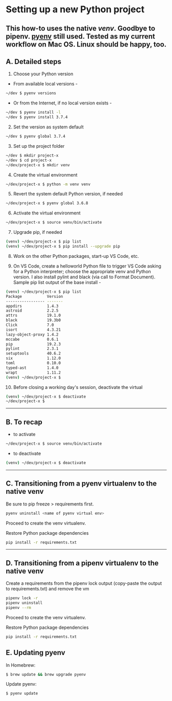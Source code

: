 # Setting up a new Python project

This how-to uses the native ***venv***. Goodbye to pipenv. **[pyenv](https://github.com/pyenv/pyenv)** still used.  Tested as my current workflow on Mac OS.  Linux should be happy, too.
---

## A. Detailed steps
1. Choose your Python version
  * From available local versions - 
  ```bash
  ~/dev $ pyenv versions
  ```

  * Or from the Internet, if no local version exists -
  ```bash
  ~/dev $ pyenv install -l
  ~/dev $ pyenv install 3.7.4
  ```
2. Set the version as system default
```bash
~/dev $ pyenv global 3.7.4
```

3. Set up the project folder
```bash
~/dev $ mkdir project-x
~/dev $ cd project-x
~/dev/project-x $ mkdir venv
```

4. Create the virtual environment
```bash
~/dev/project-x $ python -m venv venv
```

5. Revert the system default Python version, if needed
```bash
~/dev/project-x $ pyenv global 3.6.8
```

6. Activate the virtual environment
```bash
~/dev/project-x $ source venv/bin/activate
```

7. Upgrade pip, if needed
```bash
(venv) ~/dev/project-x $ pip list
(venv) ~/dev/project-x $ pip install --upgrade pip
```

8. Work on the other Python packages, start-up VS Code, etc.

9. On VS Code, create a helloworld Python file to trigger VS Code asking for a Python interpreter; choose the appropriate venv and Python version. I also install pylint and black (via call to Format Document).  Sample pip list output of the base install -

```bash
(venv) ~/dev/project-x $ pip list
Package           Version
----------------- -------
appdirs           1.4.3
astroid           2.2.5
attrs             19.1.0
black             19.3b0
Click             7.0
isort             4.3.21
lazy-object-proxy 1.4.2
mccabe            0.6.1
pip               19.2.3
pylint            2.3.1
setuptools        40.6.2
six               1.12.0
toml              0.10.0
typed-ast         1.4.0
wrapt             1.11.2
(venv) ~/dev/project-x $
```

10. Before closing a working day's session, deactivate the virtual
```bash
(venv) ~/dev/project-x $ deactivate
~/dev/project-x $
```
---
## B. To recap
* to activate
```bash
~/dev/project-x $ source venv/bin/activate
```

* to deactivate
```bash
(venv) ~/dev/project-x $ deactivate
```

---
## C. Transitioning from a pyenv virtualenv to the native venv

Be sure to pip freeze > requirements first.

```bash
pyenv uninstall <name of pyenv virtual env>
```

Proceed to create the venv virtualenv.

Restore Python package dependencies

```bash
pip install -r requirements.txt
```

---
## D. Transitioning from a pipenv virtualenv to the native venv

Create a requirements from the pipenv lock output (copy-paste the output to requirements.txt) and remove the vm

```bash
pipenv lock -r
pipenv uninstall
pipenv --rm
```

Proceed to create the venv virtualenv.

Restore Python package dependencies

```bash
pip install -r requirements.txt
```

## E. Updating pyenv

In Homebrew:

```bash
$ brew update && brew upgrade pyenv
```

Update pyenv:

```bash
$ pyenv update
```